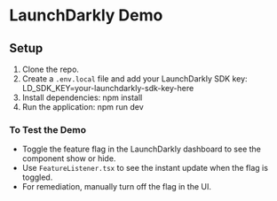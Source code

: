 # LaunchDarkly Demo

## Setup

1. Clone the repo.
2. Create a `.env.local` file and add your LaunchDarkly SDK key: LD_SDK_KEY=your-launchdarkly-sdk-key-here
3. Install dependencies: npm install
4. Run the application: npm run dev

### To Test the Demo

- Toggle the feature flag in the LaunchDarkly dashboard to see the component show or hide.
- Use `FeatureListener.tsx` to see the instant update when the flag is toggled.
- For remediation, manually turn off the flag in the UI.